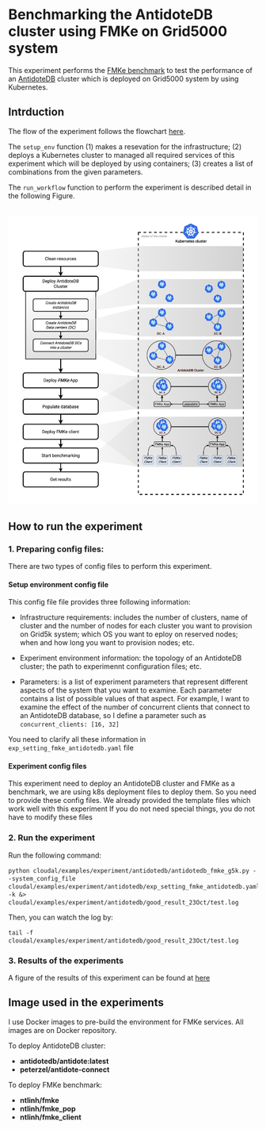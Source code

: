 # Benchmarking the AntidoteDB cluster using FMKe on Grid5000 system
This experiment performs the [FMKe benchmark](https://github.com/ntlinh16/FMKe) to test the performance of an [AntidoteDB](https://www.antidotedb.eu/) cluster which is deployed on Grid5000 system by using Kubernetes.

## Intrduction

The flow of the experiment follows the flowchart [here](https://github.com/ntlinh16/cloudal#an_experiment_flow_with_cloudal).

The `setup_env` function  (1) makes a resevation for the infrastructure; (2) deploys a Kubernetes cluster to managed all required services of this experiment which will be deployed by using containers; (3) creates a list of combinations from the given parameters.

The `run_workflow` function to perform the experiment is described detail in the following Figure.

<p align="center">
    <br>
    <img src="https://raw.githubusercontent.com/ntlinh16/cloudal/master/images/exp_fmke_antidotedb_workflow.png" width="600"/>
    <br>
<p>

## How to run the experiment

### 1. Preparing config files:
There are two types of config files to perform this experiment.

#### Setup environment config file
This config file file provides three following information:

* Infrastructure requirements: includes the number of clusters, name of cluster and the number of nodes for each cluster you want to provision on Grid5k system; which OS you want to eploy on reserved nodes; when and how long you want to provision nodes; etc.

* Experiment environment information: the topology of an AntidoteDB cluster; the path to experimennt configuration files; etc.

* Parameters: is a list of experiment parameters that represent different aspects of the system that you want to examine. Each parameter contains a list of possible values of that aspect. For example, I want to examine the effect of the number of concurrent clients that connect to an AntidoteDB database, so I define a parameter such as `concurrent_clients: [16, 32]`

You need to clarify all these information in `exp_setting_fmke_antidotedb.yaml` file

#### Experiment config files 

This experiment need to deploy an AntidoteDB cluster and FMKe as a benchmark, we are using k8s deployment files to deploy them. So you need to provide these config files.
We already provided the template files which work well with this experiment
If you do not need special things, you do not have to modify these files

### 2. Run the experiment
Run the following command:

```
python cloudal/examples/experiment/antidotedb/antidotedb_fmke_g5k.py --system_config_file cloudal/examples/experiment/antidotedb/exp_setting_fmke_antidotedb.yaml -k &> cloudal/examples/experiment/antidotedb/good_result_23Oct/test.log
```
Then, you can watch the log by:

```
tail -f cloudal/examples/experiment/antidotedb/good_result_23Oct/test.log
```

### 3. Results of the experiments

A figure of the results of this experiment can be found at [here](https://github.com/ntlinh16/cloudal/tree/master/examples/experiment/antidotedb/results)


## Image used in the experiments

I use Docker images to pre-build the environment for FMKe services. All images are on Docker repository.

To deploy AntidoteDB cluster:

* **antidotedb/antidote:latest**
* **peterzel/antidote-connect**

To deploy FMKe benchmark:

* **ntlinh/fmke**
* **ntlinh/fmke_pop**
* **ntlinh/fmke_client**